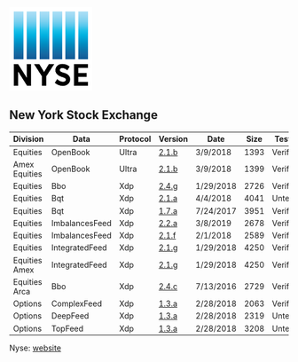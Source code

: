 [![Nyse](https://github.com/Open-Markets-Initiative/Directory/blob/master/Logos/Nyse.png)](https://www.nyse.com)


## New York Stock Exchange

|Division | Data | Protocol | Version | Date | Size | Testing | Specification|
|--- | --- | --- | --- | --- | --- | --- | ---|
| Equities | OpenBook | Ultra | [2.1.b][Nyse.Equities.OpenBook.Ultra.v2.1.b.Dissector] | 3/9/2018 | 1393 | Verified | [url][Nyse.Equities.OpenBook.Ultra.v2.1.b.Url] - [pdf][Nyse.Equities.OpenBook.Ultra.v2.1.b.Pdf]|
|Amex Equities | OpenBook | Ultra | [2.1.b][Nyse.Amex.Equities.OpenBook.Ultra.v2.1.b.Dissector] | 3/9/2018 | 1399 | Verified | [url][Nyse.Amex.Equities.OpenBook.Ultra.v2.1.b.Url] - [pdf][Nyse.Amex.Equities.OpenBook.Ultra.v2.1.b.Pdf]|
|Equities | Bbo | Xdp | [2.4.g][Nyse.Equities.Bbo.Xdp.v2.4.g.Dissector] | 1/29/2018 | 2726 | Verified | [url][Nyse.Equities.Bbo.Xdp.v2.4.g.Url] - [pdf][Nyse.Equities.Bbo.Xdp.v2.4.g.Pdf]|
|Equities | Bqt | Xdp | [2.1.a][Nyse.Equities.Bqt.Xdp.v2.1.a.Dissector] | 4/4/2018 | 4041 | Untested | [url][Nyse.Equities.Bqt.Xdp.v2.1.a.Url] - [pdf][Nyse.Equities.Bqt.Xdp.v2.1.a.Pdf]|
|Equities | Bqt | Xdp | [1.7.a][Nyse.Equities.Bqt.Xdp.v1.7.a.Dissector] | 7/24/2017 | 3951 | Verified | [url][Nyse.Equities.Bqt.Xdp.v1.7.a.Url] - [pdf][Nyse.Equities.Bqt.Xdp.v1.7.a.Pdf]|
|Equities | ImbalancesFeed | Xdp | [2.2.a][Nyse.Equities.ImbalancesFeed.Xdp.v2.2.a.Dissector] | 3/8/2019 | 2678 | Verified | [url][Nyse.Equities.ImbalancesFeed.Xdp.v2.2.a.Url] - [pdf][Nyse.Equities.ImbalancesFeed.Xdp.v2.2.a.Pdf]|
|Equities | ImbalancesFeed | Xdp | [2.1.f][Nyse.Equities.ImbalancesFeed.Xdp.v2.1.f.Dissector] | 2/1/2018 | 2589 | Verified | [url][Nyse.Equities.ImbalancesFeed.Xdp.v2.1.f.Url] - [pdf][Nyse.Equities.ImbalancesFeed.Xdp.v2.1.f.Pdf]|
|Equities | IntegratedFeed | Xdp | [2.1.g][Nyse.Equities.IntegratedFeed.Xdp.v2.1.g.Dissector] | 1/29/2018 | 4250 | Verified | [url][Nyse.Equities.IntegratedFeed.Xdp.v2.1.g.Url] - [pdf][Nyse.Equities.IntegratedFeed.Xdp.v2.1.g.Pdf]|
|Equities Amex | IntegratedFeed | Xdp | [2.1.g][Nyse.Equities.Amex.IntegratedFeed.Xdp.v2.1.g.Dissector] | 1/29/2018 | 4250 | Verified | [url][Nyse.Equities.Amex.IntegratedFeed.Xdp.v2.1.g.Url] - [pdf][Nyse.Equities.Amex.IntegratedFeed.Xdp.v2.1.g.Pdf]|
|Equities Arca | Bbo | Xdp | [2.4.c][Nyse.Equities.Arca.Bbo.Xdp.v2.4.c.Dissector] | 7/13/2016 | 2729 | Verified | [url][Nyse.Equities.Arca.Bbo.Xdp.v2.4.c.Url] - [pdf][Nyse.Equities.Arca.Bbo.Xdp.v2.4.c.Pdf]|
|Options | ComplexFeed | Xdp | [1.3.a][Nyse.Options.ComplexFeed.Xdp.v1.3.a.Dissector] | 2/28/2018 | 2063 | Verified | [url][Nyse.Options.ComplexFeed.Xdp.v1.3.a.Url] - [pdf][Nyse.Options.ComplexFeed.Xdp.v1.3.a.Pdf]|
|Options | DeepFeed | Xdp | [1.3.a][Nyse.Options.DeepFeed.Xdp.v1.3.a.Dissector] | 2/28/2018 | 2319 | Untested | [url][Nyse.Options.DeepFeed.Xdp.v1.3.a.Url] - [pdf][Nyse.Options.DeepFeed.Xdp.v1.3.a.Pdf]|
|Options | TopFeed | Xdp | [1.3.a][Nyse.Options.TopFeed.Xdp.v1.3.a.Dissector] | 2/28/2018 | 3208 | Untested | [url][Nyse.Options.TopFeed.Xdp.v1.3.a.Url] - [pdf][Nyse.Options.TopFeed.Xdp.v1.3.a.Pdf]|


Nyse: [website](https://www.nyse.com "Go to New York Stock Exchange")


[Nyse.Amex.Equities.OpenBook.Ultra.v2.1.b.Dissector]: https://github.com/Open-Markets-Initiative/wireshark-lua/blob/master/Nyse/Nyse.Amex.Equities.OpenBook.Ultra.v2.1.b.Script.Dissector.lua "New York Stock Exchange 2.1.b Wireshark Dissector"
[Nyse.Amex.Equities.OpenBook.Ultra.v2.1.b.Url]: https://www.nyse.com/market-data/real-time/openbook-ultra "Specification url"
[Nyse.Amex.Equities.OpenBook.Ultra.v2.1.b.Pdf]: https://github.com/Open-Markets-Initiative/Directory/blob/master/Specifications/Nyse/Nyse.Amex.Equities.OpenBook.Ultra.v2.1.b.pdf "New York Stock Exchange 2.1.b Pdf"
[Nyse.Equities.OpenBook.Ultra.v2.1.b.Dissector]: https://github.com/Open-Markets-Initiative/wireshark-lua/blob/master/Nyse/Nyse.Equities.OpenBook.Ultra.v2.1.b.Script.Dissector.lua "New York Stock Exchange 2.1.b Wireshark Dissector"
[Nyse.Equities.OpenBook.Ultra.v2.1.b.Url]: https://www.nyse.com/market-data/real-time/openbook-ultra "Specification url"
[Nyse.Equities.OpenBook.Ultra.v2.1.b.Pdf]: https://github.com/Open-Markets-Initiative/Directory/blob/master/Specifications/Nyse/Nyse.Amex.Equities.OpenBook.Ultra.v2.1.b.pdf "New York Stock Exchange 2.1.b Pdf"
[Nyse.Equities.Amex.IntegratedFeed.Xdp.v2.1.g.Dissector]: https://github.com/Open-Markets-Initiative/wireshark-lua/blob/master/Nyse/Nyse.Equities.Amex.IntegratedFeed.Xdp.v2.1.g.Script.Dissector.lua "New York Stock Exchange 2.1.g Wireshark Dissector"
[Nyse.Equities.Amex.IntegratedFeed.Xdp.v2.1.g.Url]: https://www.nyse.com/market-data/real-time/integrated-feed "Specification url"
[Nyse.Equities.Amex.IntegratedFeed.Xdp.v2.1.g.Pdf]: https://github.com/Open-Markets-Initiative/Directory/blob/master/Specifications/Nyse/Nyse.Equities.ImbalancesFeed.Xdp.v2.1.f.pdf "New York Stock Exchange 2.1.g Pdf"
[Nyse.Equities.Arca.Bbo.Xdp.v2.4.c.Dissector]: https://github.com/Open-Markets-Initiative/wireshark-lua/blob/master/Nyse/Nyse.Equities.Arca.Bbo.Xdp.v2.4.c.Script.Dissector.lua "New York Stock Exchange 2.4.c Wireshark Dissector"
[Nyse.Equities.Arca.Bbo.Xdp.v2.4.c.Url]: https://www.nyse.com/publicdocs/nyse/data/XDP_BBO_Client_Specification_V2.4c.pdf "Specification url"
[Nyse.Equities.Arca.Bbo.Xdp.v2.4.c.Pdf]: https://github.com/Open-Markets-Initiative/Directory/blob/master/Specifications/Nyse/Nyse.Client.Bbo.Xdp.v2.4.c.pdf "New York Stock Exchange 2.4.c Pdf"
[Nyse.Equities.Bbo.Xdp.v2.4.g.Dissector]: https://github.com/Open-Markets-Initiative/wireshark-lua/blob/master/Nyse/Nyse.Equities.Bbo.Xdp.v2.4.g.Script.Dissector.lua "New York Stock Exchange 2.4.g Wireshark Dissector"
[Nyse.Equities.Bbo.Xdp.v2.4.g.Url]: https://www.nyse.com/publicdocs/nyse/data/XDP_BBO_Client_Specification_V2.4c.pdf "Specification url"
[Nyse.Equities.Bbo.Xdp.v2.4.g.Pdf]: https://github.com/Open-Markets-Initiative/Directory/blob/master/Specifications/Nyse/Nyse.Equities.Bbo.Xdp.v2.4.c.pdf "New York Stock Exchange 2.4.g Pdf"
[Nyse.Equities.Bqt.Xdp.v1.7.a.Dissector]: https://github.com/Open-Markets-Initiative/wireshark-lua/blob/master/Nyse/Nyse.Equities.Bqt.Xdp.v1.7.a.Script.Dissector.lua "New York Stock Exchange 1.7.a Wireshark Dissector"
[Nyse.Equities.Bqt.Xdp.v1.7.a.Url]: https://www.nyse.com/publicdocs/nyse/data/NYSE_BQT_Client_Specification.pdf "Specification url"
[Nyse.Equities.Bqt.Xdp.v1.7.a.Pdf]: https://github.com/Open-Markets-Initiative/Directory/blob/master/Specifications/Nyse/Nyse.Equities.Bqt.Xdp.v1.7.a.pdf "New York Stock Exchange 1.7.a Pdf"
[Nyse.Equities.Bqt.Xdp.v2.1.a.Dissector]: https://github.com/Open-Markets-Initiative/wireshark-lua/blob/master/Nyse/Nyse.Equities.Bqt.Xdp.v2.1.a.Script.Dissector.lua "New York Stock Exchange 2.1.a Wireshark Dissector"
[Nyse.Equities.Bqt.Xdp.v2.1.a.Url]: https://www.nyse.com/publicdocs/nyse/data/NYSE_BQT_Client_Specification.pdf "Specification url"
[Nyse.Equities.Bqt.Xdp.v2.1.a.Pdf]: https://github.com/Open-Markets-Initiative/Directory/blob/master/Specifications/Nyse/Nyse.Equities.Bqt.Xdp.v2.1.a.pdf "New York Stock Exchange 2.1.a Pdf"
[Nyse.Equities.ImbalancesFeed.Xdp.v2.1.f.Dissector]: https://github.com/Open-Markets-Initiative/wireshark-lua/blob/master/Nyse/Nyse.Equities.ImbalancesFeed.Xdp.v2.1.f.Script.Dissector.lua "New York Stock Exchange 2.1.f Wireshark Dissector"
[Nyse.Equities.ImbalancesFeed.Xdp.v2.1.f.Url]: https://www.nyse.com/publicdocs/nyse/data/XDP_Imbalances_Feed_Client_Specification_v2.1f.pdf "Specification url"
[Nyse.Equities.ImbalancesFeed.Xdp.v2.1.f.Pdf]: https://github.com/Open-Markets-Initiative/Directory/blob/master/Specifications/Nyse/Nyse.Equities.ImbalancesFeed.Xdp.v2.1.f.pdf "New York Stock Exchange 2.1.f Pdf"
[Nyse.Equities.ImbalancesFeed.Xdp.v2.2.a.Dissector]: https://github.com/Open-Markets-Initiative/wireshark-lua/blob/master/Nyse/Nyse.Equities.ImbalancesFeed.Xdp.v2.2.a.Script.Dissector.lua "New York Stock Exchange 2.2.a Wireshark Dissector"
[Nyse.Equities.ImbalancesFeed.Xdp.v2.2.a.Url]: https://www.nyse.com/publicdocs/nyse/data/XDP_Imbalances_Feed_Client_Specification_v2.2a.pdf "Specification url"
[Nyse.Equities.ImbalancesFeed.Xdp.v2.2.a.Pdf]: https://github.com/Open-Markets-Initiative/Directory/blob/master/Specifications/Nyse/Nyse.Equities.ImbalancesFeed.Xdp.v2.2.a.pdf "New York Stock Exchange 2.2.a Pdf"
[Nyse.Equities.IntegratedFeed.Xdp.v2.1.g.Dissector]: https://github.com/Open-Markets-Initiative/wireshark-lua/blob/master/Nyse/Nyse.Equities.IntegratedFeed.Xdp.v2.1.g.Script.Dissector.lua "New York Stock Exchange 2.1.g Wireshark Dissector"
[Nyse.Equities.IntegratedFeed.Xdp.v2.1.g.Url]: https://www.nyse.com/market-data/real-time/integrated-feed "Specification url"
[Nyse.Equities.IntegratedFeed.Xdp.v2.1.g.Pdf]: https://github.com/Open-Markets-Initiative/Directory/blob/master/Specifications/Nyse/Nyse.Equities.ImbalancesFeed.Xdp.v2.1.f.pdf "New York Stock Exchange 2.1.g Pdf"
[Nyse.Options.ComplexFeed.Xdp.v1.3.a.Dissector]: https://github.com/Open-Markets-Initiative/wireshark-lua/blob/master/Nyse/Nyse.Options.ComplexFeed.Xdp.v1.3.a.Script.Dissector.lua "New York Stock Exchange 1.3.a Wireshark Dissector"
[Nyse.Options.ComplexFeed.Xdp.v1.3.a.Url]: https://www.nyse.com/market-data/real-time/options-complex-feed "Specification url"
[Nyse.Options.ComplexFeed.Xdp.v1.3.a.Pdf]: https://github.com/Open-Markets-Initiative/Directory/blob/master/Specifications/Nyse/Nyse.Options.Client.Xdp.v1.3.a.pdf "New York Stock Exchange 1.3.a Pdf"
[Nyse.Options.DeepFeed.Xdp.v1.3.a.Dissector]: https://github.com/Open-Markets-Initiative/wireshark-lua/blob/master/Nyse/Nyse.Options.DeepFeed.Xdp.v1.3.a.Script.Dissector.lua "New York Stock Exchange 1.3.a Wireshark Dissector"
[Nyse.Options.DeepFeed.Xdp.v1.3.a.Url]: https://www.nyse.com/market-data/real-time/options-deep-feed "Specification url"
[Nyse.Options.DeepFeed.Xdp.v1.3.a.Pdf]: https://github.com/Open-Markets-Initiative/Directory/blob/master/Specifications/Nyse/Nyse.Options.Client.Xdp.v1.3.a.pdf "New York Stock Exchange 1.3.a Pdf"
[Nyse.Options.TopFeed.Xdp.v1.3.a.Dissector]: https://github.com/Open-Markets-Initiative/wireshark-lua/blob/master/Nyse/Nyse.Options.TopFeed.Xdp.v1.3.a.Script.Dissector.lua "New York Stock Exchange 1.3.a Wireshark Dissector"
[Nyse.Options.TopFeed.Xdp.v1.3.a.Url]: https://www.nyse.com/market-data/real-time/options-top-feed "Specification url"
[Nyse.Options.TopFeed.Xdp.v1.3.a.Pdf]: https://github.com/Open-Markets-Initiative/Directory/blob/master/Specifications/Nyse/Nyse.Options.Client.Xdp.v1.3.a.pdf "New York Stock Exchange 1.3.a Pdf"

